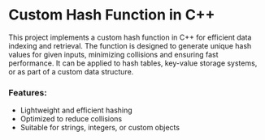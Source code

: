 
# Custom Hash Function in C++

This project implements a custom hash function in C++ for efficient data indexing and retrieval. The function is designed to generate unique hash values for given inputs, minimizing collisions and ensuring fast performance. It can be applied to hash tables, key-value storage systems, or as part of a custom data structure.

### Features:
- Lightweight and efficient hashing
- Optimized to reduce collisions  
- Suitable for strings, integers, or custom objects  

